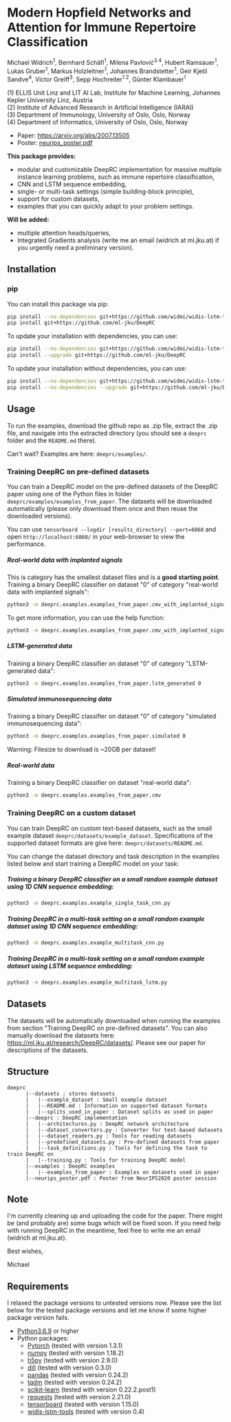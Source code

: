 # Modern Hopfield Networks and Attention for Immune Repertoire Classification

Michael Widrich<sup>1</sup>,
Bernhard Schäfl<sup>1</sup>, 
Milena Pavlović<sup>3 4</sup>,
Hubert Ramsauer<sup>1</sup>,
Lukas Gruber<sup>1</sup>,
Markus Holzleitner<sup>1</sup>,
Johannes Brandstetter<sup>1</sup>,
Geir Kjetil Sandve<sup>4</sup>, 
Victor Greiff<sup>3</sup>, 
Sepp Hochreiter<sup>1 2</sup>,
Günter Klambauer<sup>1</sup>

(1) ELLIS Unit Linz and LIT AI Lab, Institute for Machine Learning, Johannes Kepler University Linz, Austria\
(2) Institute of Advanced Research in Artificial Intelligence (IARAI)\
(3) Department of Immunology, University of Oslo, Oslo, Norway\
(4) Department of Informatics, University of Oslo, Oslo, Norway

- Paper: https://arxiv.org/abs/2007.13505
- Poster: [neurips_poster.pdf](neurips_poster.pdf)

**This package provides:**
- modular and customizable DeepRC implementation for massive multiple instance learning problems, such as immune repertoire classification,
- CNN and LSTM sequence embedding,
- single- or multi-task settings (simple building-block principle),
- support for custom datasets,
- examples that you can quickly adapt to your problem settings.

**Will be added:**
- multiple attention heads/queries,
- Integrated Gradients analysis (write me an email (widrich at ml.jku.at) if you urgently need a preliminary version).

## Installation
### pip
You can install this package via pip:
```bash
pip install --no-dependencies git+https://github.com/widmi/widis-lstm-tools
pip install git+https://github.com/ml-jku/DeepRC
```

To update your installation with dependencies, you can use:

```bash
pip install --no-dependencies git+https://github.com/widmi/widis-lstm-tools
pip install --upgrade git+https://github.com/ml-jku/DeepRC
```

To update your installation without dependencies, you can use:

```bash
pip install --no-dependencies git+https://github.com/widmi/widis-lstm-tools
pip install --no-dependencies --upgrade git+https://github.com/ml-jku/DeepRC
```

## Usage
To run the examples,
download the github repo as .zip file, extract the .zip file,
and navigate into the extracted directory (you should see a `deeprc` folder and the `README.md` there).

Can't wait? Examples are here: ```deeprc/examples/```.

### Training DeepRC on pre-defined datasets
You can train a DeepRC model on the pre-defined datasets of the DeepRC paper 
using one of the Python files in folder `deeprc/examples/examples_from_paper`.
The datasets will be downloaded automatically (please only download them once and then reuse the downloaded versions).

You can use `tensorboard --logdir [results_directory] --port=6060` and 
open `http://localhost:6060/` in your web-browser to view the performance.

##### Real-world data with implanted signals
This is category has the smallest dataset files and is a **good starting point**.
Training a binary DeepRC classifier on dataset "0" of category "real-world data with implanted signals":
```bash
python3 -m deeprc.examples.examples_from_paper.cmv_with_implanted_signals 0 --n_updates 10000 --evaluate_at 2000
```

To get more information, you can use the help function:
```bash
python3 -m deeprc.examples.examples_from_paper.cmv_with_implanted_signals -h
```

##### LSTM-generated data
Training a binary DeepRC classifier on dataset "0" of category "LSTM-generated data":
```bash
python3 -m deeprc.examples.examples_from_paper.lstm_generated 0
```

##### Simulated immunosequencing data
Training a binary DeepRC classifier on dataset "0" of category "simulated immunosequencing data":
```bash
python3 -m deeprc.examples.examples_from_paper.simulated 0
```
Warning: Filesize to download is ~20GB per dataset!

##### Real-world data
Training a binary DeepRC classifier on dataset "real-world data":
```bash
python3 -m deeprc.examples.examples_from_paper.cmv
```

### Training DeepRC on a custom dataset
You can train DeepRC on custom text-based datasets,
such as the small example dataset `deeprc/datasets/example_dataset`.
Specifications of the supported dataset formats are give here: `deeprc/datasets/README.md`.

You can change the dataset directory and task description in the examples listed below and start training a DeepRC model on your task:

##### Training a binary DeepRC classifier on a small random example dataset using 1D CNN sequence embedding:
```bash
python3 -m deeprc.examples.example_single_task_cnn.py
```

##### Training DeepRC in a multi-task setting on a small random example dataset using 1D CNN sequence embedding:
```bash
python3 -m deeprc.examples.example_multitask_cnn.py
```

##### Training DeepRC in a multi-task setting on a small random example dataset using LSTM sequence embedding:
```bash
python3 -m deeprc.examples.example_multitask_lstm.py
```

## Datasets
The datasets will be automatically downloaded when running the examples from section "Training DeepRC on pre-defined datasets".
You can also manually download the datasets here: https://ml.jku.at/research/DeepRC/datasets/.
Please see our paper for descriptions of the datasets.

## Structure
```text
deeprc
      |--datasets : stores datasets
      |   |--example_dataset : Small example dataset
      |   |--README.md : Information on supported dataset formats
      |   |--splits_used_in_paper : Dataset splits as used in paper
      |--deeprc : DeepRC implementation
      |   |--architectures.py : DeepRC network architecture
      |   |--dataset_converters.py : Converter for text-based datasets
      |   |--dataset_readers.py : Tools for reading datasets
      |   |--predefined_datasets.py : Pre-defined datasets from paper
      |   |--task_definitions.py : Tools for defining the task to train DeepRC on
      |   |--training.py : Tools for training DeepRC model
      |--examples : DeepRC examples
      |   |--examples_from_paper : Examples on datasets used in paper
      |--neurips_poster.pdf : Poster from NeurIPS2020 poster session
```

## Note
I'm currently cleaning up and uploading the code for the paper.
There might be (and probably are) some bugs which will be fixed soon.
If you need help with running DeepRC in the meantime,
feel free to write me an email (widrich at ml.jku.at).

Best wishes,

Michael

## Requirements
I relaxed the package versions to untested versions now.
Please see the list below for the tested package versions and let me know if some higher package version fails.
- [Python3.6.9](https://www.python.org/) or higher
- Python packages:
   - [Pytorch](https://pytorch.org/) (tested with version 1.3.1)
   - [numpy](https://www.numpy.org/) (tested with version 1.18.2)
   - [h5py](https://www.h5py.org/) (tested with version 2.9.0)
   - [dill](https://pypi.org/project/dill/) (tested with version 0.3.0)
   - [pandas](https://pandas.pydata.org/) (tested with version 0.24.2)
   - [tqdm](https://tqdm.github.io/) (tested with version 0.24.2)
   - [scikit-learn](https://scikit-learn.org/) (tested with version 0.22.2.post1)
   - [requests](https://requests.readthedocs.io/en/master/) (tested with version 2.21.0)
   - [tensorboard](https://www.tensorflow.org/tensorboard) (tested with version 1.15.0)
   - [widis-lstm-tools](https://github.com/widmi/widis-lstm-tools) (tested with version 0.4)

